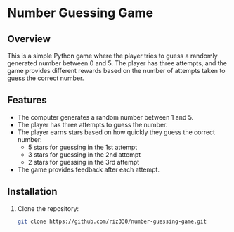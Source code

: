 # Number Guessing Game

## Overview
This is a simple Python game where the player tries to guess a randomly generated number between 0 and 5. The player has three attempts, and the game provides different rewards based on the number of attempts taken to guess the correct number.

## Features
- The computer generates a random number between 1 and 5.
- The player has three attempts to guess the number.
- The player earns stars based on how quickly they guess the correct number:
  - 5 stars for guessing in the 1st attempt
  - 3 stars for guessing in the 2nd attempt
  - 2 stars for guessing in the 3rd attempt
- The game provides feedback after each attempt.

## Installation
1. Clone the repository:
   ```bash
   git clone https://github.com/riz330/number-guessing-game.git
